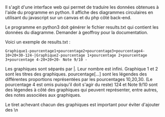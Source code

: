 Il s'agit d'une interface web qui permet de traduire les données obtenues à l'aide du programme en python.
Il affiche des diagrammes circulaires en utilisant du javascript sur un canvas et du php côté back-end.

Le programme en python3 doit générer le fichier results.txt qui contient les données du diagramme.
Demander à geoffroy pour la documentation.

Voici un exemple de results.txt :

	
	Graphique1-pourcentage1+pourcentage2+pourcentage3+pourcentage4-10+20+30-124-|Graphique2-pourcentage 1+pourcentage 2+pourcentage 3+pourcentage 4-20+20+20- Note 9/10 -


Les graphiques sont séparés par |. Leur nombre est infini. Graphique 1 et 2 sont les titres des graphiques. pourcentage[...] sont les légendes des différentes proportions représentées par les pourcentages 10,20,30. (Le pourcentage 4 est omis puisqu'il doit s'agir du reste)
124 et Note 9/10 sont des légendes à côté des graphiques qui peuvent représenter, entre autres, des notes associées aux graphiques.

Le tiret achevant chacun des graphiques est important pour éviter d'ajouter des \n
